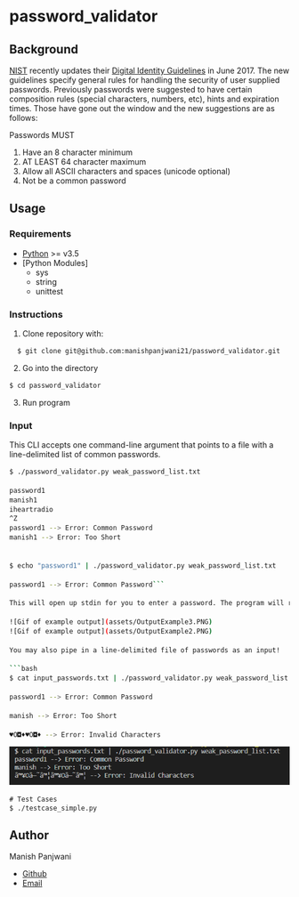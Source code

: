 # password_validator

## Background

[NIST](https://www.nist.gov/) recently updates their [Digital Identity Guidelines](https://pages.nist.gov/800-63-3/) in June 2017.
The new guidelines specify general rules for handling the security of user supplied passwords.
Previously passwords were suggested to have certain composition rules (special characters, numbers, etc), hints and expiration times.
Those have gone out the window and the new suggestions are as follows:

Passwords MUST

1. Have an 8 character minimum 
2. AT LEAST 64 character maximum
2. Allow all ASCII characters and spaces (unicode optional)
4. Not be a common password

## Usage
### Requirements
 - [Python](https://www.python.org/downloads/) >= v3.5
 - [Python Modules]
	- sys
	- string
	- unittest

 

### Instructions
1) Clone repository with:
  ```bash
    $ git clone git@github.com:manishpanjwani21/password_validator.git
  ```

2) Go into the directory
  ```bash 
  $ cd password_validator
  ```

3) Run program

### Input
This CLI accepts one command-line argument that points to a file with a line-delimited list of common passwords. 

```bash
$ ./password_validator.py weak_password_list.txt

password1
manish1
iheartradio
^Z
password1 --> Error: Common Password
manish1 --> Error: Too Short


$ echo "password1" | ./password_validator.py weak_password_list.txt

password1 --> Error: Common Password```

This will open up stdin for you to enter a password. The program will return nothing if the password succeeds (in non-verbose mode!). It will return all errors for a given password if it has any based on the NIST standards. See below:

![Gif of example output](assets/OutputExample3.PNG)
![Gif of example output](assets/OutputExample2.PNG)

You may also pipe in a line-delimited file of passwords as an input!

```bash
$ cat input_passwords.txt | ./password_validator.py weak_password_list.txt

password1 --> Error: Common Password

manish --> Error: Too Short

♥O◘♦♥O◘♦ --> Error: Invalid Characters

```

![Gif of example output](assets/OutputExample1.PNG)

```
# Test Cases
$ ./testcase_simple.py
```

## Author
Manish Panjwani
- [Github](https://github.com/manishpanjwani21)
- [Email](mailto:manishpanjwani21@gmail.com)

